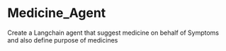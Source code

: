 # Medicine_Agent
Create a Langchain agent that suggest medicine on behalf of Symptoms and also define purpose of medicines 
